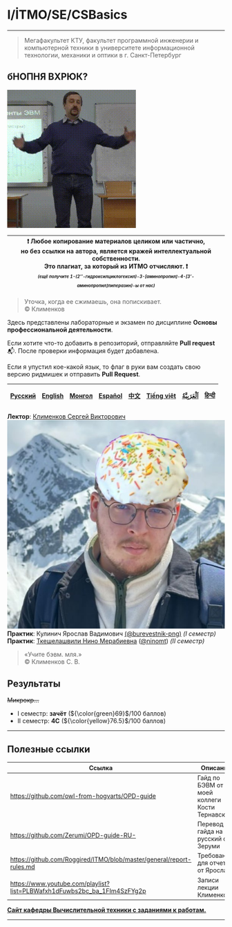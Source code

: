 # I/İTMO/SE/CSBasics

---
> Мегафакультет КТУ, факультет программной инженерии и компьютерной техники в университете информационной технологии, механики и оптики в г. Санкт-Петербург
## бНОПНЯ ВХРЮК?
![gif](https://github.com/XVIIStarPlatinum/ITMO/blob/master/img/gifs/klimenkov-flex.gif)

| :exclamation: <b>Любое копирование материалов целиком или частично,<br>но без ссылки на автора, является кражей интеллектуальной собственности.<br>Это плагиат, за который из ИТМО отчисляют.</b> :exclamation:<br><sub><sup><i>(ещё получите 1-(2’’-гидроксилциклогексил)-3-[аминопропил]-4-[3’-аминопропил]пиперазин)-ы от нас)</sup></sub></b> |
|---------------------------------------------------------------------------------------------------------------------------------------------------------------------------------------------------------------------------------------------------------------------------------------------------------------------------------------------------|
> Уточка, когда ее сжимаешь, она попискивает.\
© Клименков

Здесь представлены лабораторные и экзамен по дисциплине **Основы профессиональной деятельности**.

Если хотите что-то добавить в репозиторий, отправляйте **Pull request** :mailbox_with_mail:. После проверки информация будет добавлена.

Если я упустил кое-какой язык, то флаг в руки вам создать свою версию ридмишек и отправить **Pull Request**.

| [<strong>Русский</strong>](https://github.com/XVIIStarPlatinum/itmo/blob/master/Software%20Engineering/README.md) | [<strong>English</strong>](https://github.com/XVIIStarPlatinum/itmo/blob/master/Software%20Engineering/.docs/README_EN.md) | [<strong>Монгол</strong>](https://github.com/XVIIStarPlatinum/itmo/blob/master/Software%20Engineering/.docs/README_MN.md) | [<strong>Español</strong>](https://github.com/XVIIStarPlatinum/itmo/blob/master/Software%20Engineering/.docs/README_ES.md) | [<strong>中文</strong>](https://github.com/XVIIStarPlatinum/itmo/blob/master/Software%20Engineering/.docs/README_CN.md) | [<strong>Tiếng việt</strong>](https://github.com/XVIIStarPlatinum/itmo/blob/master/Software%20Engineering/.docs/README_VN.md) | [<strong><p dir="rtl" lang="ar">اَلْعَرَبِيَّةُ</p></strong>](https://github.com/XVIIStarPlatinum/itmo/blob/master/Software%20Engineering/.docs/README_AR.md) | [<strong>हिन्दी</strong>](https://github.com/XVIIStarPlatinum/itmo/blob/master/Software%20Engineering/.docs/README_IN.md) |
|-------------------------------------------------------------------------------------------------------------------|----------------------------------------------------------------------------------------------------------------------------|---------------------------------------------------------------------------------------------------------------------------|----------------------------------------------------------------------------------------------------------------------------|-----------------------------------------------------------------------------------------------------------------------|-------------------------------------------------------------------------------------------------------------------------------|---------------------------------------------------------------------------------------------------------------------------------------------------------------|---------------------------------------------------------------------------------------------------------------------------|

**Лектор**: [Клименков Сергей Викторович](https://my.itmo.ru/persons/148787)
![Кулич](https://github.com/XVIIStarPlatinum/ITMO/blob/master/img/memes/Kulich.jpg)
**Практик**: Кулинич Ярослав Вадимович [(@burevestnik-png)](https://github.com/burevestnik-png) *(I семестр)*\
**Практик**: [Ткешелашвили Нино Мерабиевна](https://my.itmo.ru/persons/153355) ([@ninomt](https://github.com/ninomt)) *(II семестр)*

> «Учите бэвм. мля.»\
© Клименков С. В.
## Результаты
<s>Микрокр...</s>
- I семестр: **зачёт** (${\color{green}69}$/100 баллов)
- II семестр: **4C** (${\color{yellow}76.5}$/100 баллов)
---

## Полезные ссылки
| Ссылка                                                                    | Описание                                                                                    |
|---------------------------------------------------------------------------|---------------------------------------------------------------------------------------------|
| https://github.com/owl-from-hogvarts/OPD-guide                            | Гайд по БЭВМ от моей коллеги Кости Тернавского                                              |
| https://github.com/Zerumi/OPD-guide-RU-                                   | Перевод гайда на русский от Зеруми                                                          |
| https://github.com/Roggired/ITMO/blob/master/general/report-rules.md      | Требования для отчета от Ярослава                                                           |
| https://www.youtube.com/playlist?list=PLBWafxh1dFuwbs2bc_ba_1FIm4SzFYg2p  | Записи лекции Клименкова                                                                    |


[**Сайт кафедры Вычислительной техники с заданиями к работам.**](https://se.ifmo.ru/courses/csbasics#labs)

---
